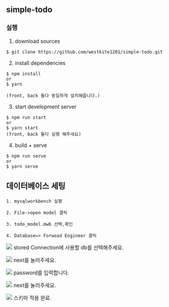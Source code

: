 ## simple-todo

### 실행

1. download sources

```
$ git clone https://github.com/westkite1201/simple-todo.git
```

2. install dependencies

```
$ npm install
or
$ yarn

(front, back 둘다 동일하게 설치해줍니다.)
```



3. start development server
```
$ npm run start
or
$ yarn start
(front, back 둘다 실행 해주세요)

```


4. build + serve 

```
$ npm run serve
or
$ yarn serve
```

## 데이터베이스 세팅

```
1. mysqlworkbench 실행

2. File->open model 클릭

3. todo_model.mwb 선택,확인

4. Database=> Forwoad Engineer 클릭
```

![](https://images.velog.io/images/westkite/post/96289854-2765-4437-b5c3-a3df8dab97cb/image.png)
stored Connection에 사용할 db를 선택해주세요.

![](https://images.velog.io/images/westkite/post/ad09dc18-a74d-44a4-8792-668407b4bd6e/image.png)
next를 눌러주세요.

![](https://images.velog.io/images/westkite/post/e49b05a9-5961-4d08-bdab-2f81d27f71ef/image.png)
password를 입력합니다.

![](https://images.velog.io/images/westkite/post/9f3625de-3ecd-411f-a2d1-7096fda4d7a6/image.png)
next를 눌러주세요.

![](https://images.velog.io/images/westkite/post/72f8f7ef-4856-470a-9004-79fdfea375b1/image.png)
스키마 적용 완료. 
